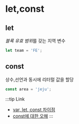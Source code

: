 # let,const

## let

*블록 유효 범위*를 갖는 지역 변수

```js
let team = 'FE';
```

## const

상수,선언과 동시에 리터럴 값을 할당

```js
const area = 'jeju';
```

:::tip Link

- [var, let, const 차이점](https://gist.github.com/LeoHeo/7c2a2a6dbcf80becaaa1e61e90091e5d)
- [const에 대한 오해](https://hyunseob.github.io/2016/11/21/misunderstanding-about-const/)
  :::
